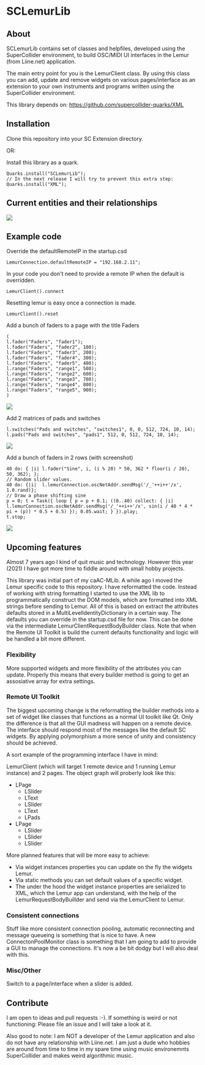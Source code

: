 # SCLemurLib

## About 

SCLemurLib contains set of classes and helpfiles, developed using the SuperCollider environment, to build OSC/MIDI UI interfaces in the Lemur (from Liine.net) application.

The main entry point for you is the LemurClient class. By using this class you can add, update and remove widgets on various pages/interface as an extension to your own instruments and programs written using the SuperCollider environment. 

This library depends on: https://github.com/supercollider-quarks/XML

## Installation 

Clone this repository into your SC Extension directory.

OR:

Install this library as a quark.
```
Quarks.install("SCLemurLib");
// In the next release I will try to prevent this extra step:
Quarks.install("XML");
```

## Current entities and their relationships

![](./Images/entityrelationships.png)

## Example code

Override the defaultRemoteIP in the startup.csd
```
LemurConnection.defaultRemoteIP = "192.168.2.11";
``` 

In your code you don't need to provide a remote IP when the default is overridden.
```
LemurClient().connect
```

Resetting lemur is easy once a connection is made.
```
LemurClient().reset
```

Add a bunch of faders to a page with the title Faders
```
(
l.fader("Faders", "fader1");
l.fader("Faders", "fader2", 100);
l.fader("Faders", "fader3", 200);
l.fader("Faders", "fader4", 300);
l.fader("Faders", "fader5", 400);
l.range("Faders", "range1", 500);
l.range("Faders", "range2", 600);
l.range("Faders", "range3", 700);
l.range("Faders", "range4", 800);
l.range("Faders", "range5", 900);
)
```

![](./Images/sliders_simple.png)

Add 2 matrices of pads and switches
```
l.switches("Pads and switches", "switches1", 0, 0, 512, 724, 10, 14);
l.pads("Pads and switches", "pads1", 512, 0, 512, 724, 10, 14);
```
![](./Images/switches_pads.png)

Add a bunch of faders in 2 rows (with screenshot)
```
40 do: { |i| l.fader("Sine", i, (i % 20) * 50, 362 * floor(i / 20), 50, 362); };
// Random slider values.
40 do: {|i|  l.lemurConnection.oscNetAddr.sendMsg('/_'++i++'/x', 1.0.rand)};
// Draw a phase shifting sine
p = 0; t = Task({ loop { p = p + 0.1; ((0..40) collect: { |i| l.lemurConnection.oscNetAddr.sendMsg('/_'++i++'/x', sin(i / 40 * 4 * pi + (p)) * 0.5 + 0.5) }); 0.05.wait; } }).play;
t.stop;
```

![](./Images/sliders_sine.png)

## Upcoming features

Almost 7 years ago I kind of quit music and technology. However this year (2021) I have got more time to fiddle around with small hobby projects. 

This library was initial part of my caAC-MLib. A while ago I moved the Lemur specific code to this repository. I have reformatted the code. Instead of working with string formatting I started to use the XML lib to programmatically construct the DOM models, which are formatted into XML strings before sending to Lemur. All of this is based on extract the attributes defaults stored in a MultiLevelIdentityDictionary in a certain way. The defaults you can override in the startup.csd file for now. This can be done via the intermediate LemurClientRequestBodyBuilder class. Note that when the Remote UI Toolkit is build the current defaults functionality and logic will be handled a bit more different. 

### Flexibility

More supported widgets and more flexibility of the attributes you can update. Properly this means that every builder method is going to get an assosiative array for extra settings.

### Remote UI Toolkit

The biggest upcoming change is the reformatting the builder methods into a set of widget like classes that functions as a normal UI toolkit like Qt. Only the difference is that all the GUI madness will happen on a remote device. The interface should respond most of the messages like the default SC widgets. By applying polymorphism a more sence of unity and consistency should be achieved. 

A sort example of the programming interface I have in mind: 

LemurClient (which will target 1 remote device and 1 running Lemur instance) and 2 pages. The object graph will proberly look like this:
  * LPage
    * LSlider
    * LText 
    * LSlider
    * LText
    * LPads 
  * LPage 
    * LSlider
    * LSlider
    * LSlider

More planned features that will be more easy to achieve: 
  * Via widget instances properties you can update on the fly the widgets Lemur.
  * Via static methods you can set default values of a specific widget. 
  * The under the hood the widget instance properties are serialized to XML, which the Lemur app can understand, with the help of the LemurRequestBodyBuillder and send via the LemurClient to Lemur. 

### Consistent connections

Stuff like more consistent connection pooling, automatic reconnecting and message queueing is something that is nice to have. A new ConnectonPoolMonitor class is something that I am going to add to provide a GUI to manage the connections. It's now a be bit dodgy but I will also deal with this.

### Misc/Other
Switch to a page/interface when a slider is added.

## Contribute 

I am open to ideas and pull requests :-). If something is weird or not functioning: Please file an issue and I will take a look at it. 

Also good to note: I am NOT a developer of the Lemur application and also do not have any relationship with Liine.net. I am just a dude who hobbies are around from time to time in my spare time using music environemnts SuperCollider and makes weird algorithmic music. 

